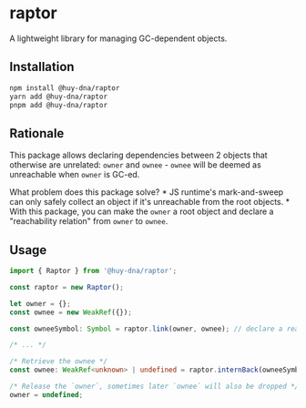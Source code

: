 # raptor

A lightweight library for managing GC-dependent objects.

## Installation

```bash
npm install @huy-dna/raptor
yarn add @huy-dna/raptor
pnpm add @huy-dna/raptor
```

## Rationale

This package allows declaring dependencies between 2 objects that otherwise are unrelated: `owner` and `ownee` - `ownee` will be deemed as unreachable when `owner` is GC-ed.

What problem does this package solve?
    * JS runtime's mark-and-sweep can only safely collect an object if it's unreachable from the root objects.
    * With this package, you can make the `owner` a root object and declare a "reachability relation" from `owner` to `ownee`.

## Usage

```typescript
import { Raptor } from '@huy-dna/raptor';

const raptor = new Raptor();

let owner = {};
const ownee = new WeakRef({});

const owneeSymbol: Symbol = raptor.link(owner, ownee); // declare a reachability relation from `owner` to `ownee`

/* ... */

/* Retrieve the ownee */
const ownee: WeakRef<unknown> | undefined = raptor.internBack(owneeSymbol);

/* Release the `owner`, sometimes later `ownee` will also be dropped */
owner = undefined;
```
